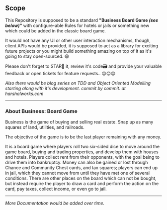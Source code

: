 ## Scope

This Repository is supposed to be a standard **"Business Board Game *(see below)*"** with configure-able Rules for hotels or jails or something new which could be added in the classic board game.

It would not have any UI or other user interaction mechanisms, though, client APIs would be provided, it is supposed to act as a library for exciting future projects or you might build something amazing on top of it as it's going to stay open-sourced. 😃️

Please don't forget to STAR🌟️ it, review it's code🗃️ and provide your valuable feedback or open tickets for feature requests.. 😍️😍️😍️

*Also there would be blog series on TDD and Object Oriented Modelling starting along with it's development. commit by commit. at harshalworks.com*

---
### About Business: Board Game
Business is the game of buying and selling real estate. Snap up as many squares of land, utilities, and railroads.

The objective of the game is to be the last player remaining with any money.

It is a board game where players roll two six-sided dice to move around the game board, buying and trading properties, and develop them with houses and hotels. Players collect rent from their opponents, with the goal being to drive them into bankruptcy. Money can also be gained or lost through Chance and Community Chest cards, and tax squares; players can end up in jail, which they cannot move from until they have met one of several conditions. There are other places on the board which can not be bought, but instead require the player to draw a card and perform the action on the card, pay taxes, collect income, or even go to jail.


---
*More Documentation would be added over time.*
